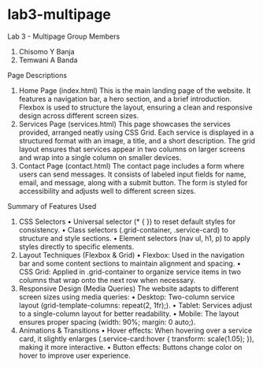 # lab3-multipage
Lab 3 - Multipage
Group Members
1.	Chisomo Y Banja
2.	Temwani A Banda

Page Descriptions
1. Home Page (index.html)
This is the main landing page of the website. It features a navigation bar, a hero section, and a brief introduction. Flexbox is used to structure the layout, ensuring a clean and responsive design across different screen sizes.
2. Services Page (services.html)
This page showcases the services provided, arranged neatly using CSS Grid. Each service is displayed in a structured format with an image, a title, and a short description. The grid layout ensures that services appear in two columns on larger screens and wrap into a single column on smaller devices.
3. Contact Page (contact.html)
The contact page includes a form where users can send messages. It consists of labeled input fields for name, email, and message, along with a submit button. The form is styled for accessibility and adjusts well to different screen sizes.

Summary of Features Used
1. CSS Selectors
•	Universal selector (* { }) to reset default styles for consistency.
•	Class selectors (.grid-container, .service-card) to structure and style sections.
•	Element selectors (nav ul, h1, p) to apply styles directly to specific elements.
2. Layout Techniques (Flexbox & Grid)
•	Flexbox: Used in the navigation bar and some content sections to maintain alignment and spacing.
•	CSS Grid: Applied in .grid-container to organize service items in two columns that wrap onto the next row when necessary.
3. Responsive Design (Media Queries)
The website adapts to different screen sizes using media queries:
•	Desktop: Two-column service layout (grid-template-columns: repeat(2, 1fr);).
•	Tablet: Services adjust to a single-column layout for better readability.
•	Mobile: The layout ensures proper spacing (width: 90%; margin: 0 auto;).
4. Animations & Transitions
•	Hover effects: When hovering over a service card, it slightly enlarges (.service-card:hover { transform: scale(1.05); }), making it more interactive.
•	Button effects: Buttons change color on hover to improve user experience.


